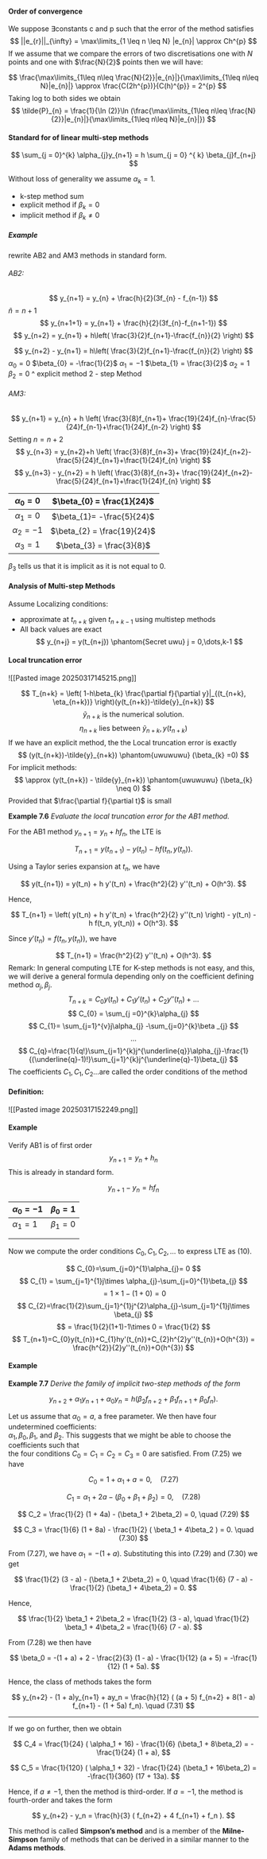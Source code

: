 #### Order of convergence

We suppose $\exists \text{constants c and p}$ such that the error of the method satisfies
$$
||e_{r}||_{\infty} = \max\limits_{1 \leq n \leq N} |e_{n}| \approx Ch^{p}
$$
If we assume that we compare the errors of two discretisations one with $N$ points and one with  $\frac{N}{2}$ points then we will have:

$$
\frac{\max\limits_{1\leq n\leq \frac{N}{2}}|e_{n}|}{\max\limits_{1\leq n\leq N}|e_{n}|} \approx \frac{C(2h^{p})}{C(h)^{p}} = 2^{p}
$$
Taking log to both sides we obtain
$$
\tilde{P}_{n} = \frac{1}{\ln (2)}\ln (\frac{\max\limits_{1\leq n\leq \frac{N}{2}}|e_{n}|}{\max\limits_{1\leq n\leq N}|e_{n}|})
$$
#### Standard for of linear multi-step methods

$$
\sum_{j = 0}^{k} \alpha_{j}y_{n+1} = h \sum_{j = 0} ^{ k} \beta_{j}f_{n+j}
$$

Without loss of generality we assume $\alpha_{k} = 1$.

- k-step method $\text{sum}$
- explicit method $\text{if } \beta_{k} = 0$
- implicit method $\text{if } \beta_{k} \neq 0$

##### Example

rewrite AB2 and AM3 methods in standard form.

###### AB2:

$$
y_{n+1} = y_{n} + \frac{h}{2}(3f_{n} - f_{n-1})
$$
$\tilde{n} = n+1$
$$
y_{n+1+1} = y_{n+1} + \frac{h}{2}(3f_{n}-f_{n+1-1})
$$
$$
y_{n+2} = y_{n+1} + h\left( \frac{3}{2}f_{n+1}-\frac{f_{n}}{2} \right)
$$

$$
y_{n+2} - y_{n+1} = h\left( \frac{3}{2}f_{n+1}-\frac{f_{n}}{2} \right)
$$
$\alpha_{0} = 0$     $\beta_{0} = -\frac{1}{2}$
$\alpha_{1} = -1$   $\beta_{1} = \frac{3}{2}$
$\alpha_{2} = 1$    $\beta_{2} = 0$
         ^ explicit method
         2 - step Method
###### AM3:

$$
y_{n+1} = y_{n} + h \left(  \frac{3}{8}f_{n+1}+ \frac{19}{24}f_{n}-\frac{5}{24}f_{n-1}+\frac{1}{24}f_{n-2} \right)
$$
Setting $n = n+2$
$$
y_{n+3} = y_{n+2}+h \left(  \frac{3}{8}f_{n+3}+ \frac{19}{24}f_{n+2}-\frac{5}{24}f_{n+1}+\frac{1}{24}f_{n} \right)
$$
$$
y_{n+3} - y_{n+2} = h \left(  \frac{3}{8}f_{n+3}+ \frac{19}{24}f_{n+2}-\frac{5}{24}f_{n+1}+\frac{1}{24}f_{n} \right)
$$

|  $\alpha_{0}=0$   | $\beta_{0} = \frac{1}{24}$  |
| :---------------: | :-------------------------: |
| $\alpha_{1} = 0$  | $\beta_{1}= -\frac{5}{24}$  |
| $\alpha_{2} = -1$ | $\beta_{2} = \frac{19}{24}$ |
| $\alpha_{3} = 1$  |  $\beta_{3} = \frac{3}{8}$  |
$\beta_{3}$ tells us that it is implicit as it is not equal to $0$.

#### Analysis of Multi-step Methods

Assume Localizing conditions:
- $\text{approximate at }t_{n+k} \text{ given } t_{n+k-1} \text{ using multistep methods }$
- All back values are exact $$
y_{n+j} = y(t_{n+j}) \phantom{Secret uwu} j = 0,\dots,k-1
$$
#### Local truncation error

![[Pasted image 20250317145215.png]]

$$
T_{n+k} = \left( 1-h\beta_{k} \frac{\partial f}{\partial y}|_{(t_{n+k}, \eta_{n+k})} \right)(y(t_{n+k})-\tilde{y}_{n+k})
$$
$$
\tilde{y}_{n+k} \text{ is the numerical solution.}
$$
$$
\eta_{n+k} \text{ lies between } \tilde{y}_{n+k}, y(t_{n+k})
$$
If we have an explicit method, the the Local truncation error is exactly
$$
(y(t_{n+k})-\tilde{y}_{n+k}) \phantom{uwuwuwu} (\beta_{k} =0)
$$
For implicit methods:
$$
\approx (y(t_{n+k}) - \tilde{y}_{n+k}) \phantom{uwuwuwu} (\beta_{k} \neq 0)
$$
Provided that $\frac{\partial f}{\partial t}$ is small

**Example 7.6** *Evaluate the local truncation error for the AB1 method.*

For the AB1 method $y_{n+1} = y_n + h f_n$, the LTE is  

$$
T_{n+1} = y(t_{n+1}) - y(t_n) - h f(t_n, y(t_n)).
$$

Using a Taylor series expansion at $t_n$, we have  

$$
y(t_{n+1}) = y(t_n) + h y'(t_n) + \frac{h^2}{2} y''(t_n) + O(h^3).
$$

Hence,  

$$
T_{n+1} = \left( y(t_n) + h y'(t_n) + \frac{h^2}{2} y''(t_n) \right) - y(t_n) - h f(t_n, y(t_n)) + O(h^3).
$$

Since $y'(t_n) = f(t_n, y(t_n))$, we have  

$$
T_{n+1} = \frac{h^2}{2} y''(t_n) + O(h^3).
$$
Remark: In general computing LTE for K-step methods is not easy, and this, we will derive a general formula depending only on the coefficient defining method $\alpha_{j}, \beta_{j}$.$$
T_{n+k} = C_{0}y(t_{n}) + C_{1}y'(t_{n})+C_{2}y''(t_{n})+\dots
$$
$$
C_{0} = \sum_{j =0}^{k}\alpha_{j}
$$
$$
C_{1}= \sum_{j=1}^{v}j\alpha_{j} -\sum_{j=0}^{k}\beta _{j}
$$ 
$$
\dots
$$
$$
C_{q}=\frac{1}{q!}\sum_{j=1}^{k}j^{\underline{q}}\alpha_{j}-\frac{1}{(\underline{q}-1)!}\sum_{j=1}^{k}j^{\underline{q}-1}\beta_{j}
$$
The coefficients $C_{1},C_{1},C_{2}\dots$are called the order conditions of the method

#### Definition:

![[Pasted image 20250317152249.png]]

#### Example

Verify AB1 is of first order 
$$
y_{n+1} = y_{n}+h_{n}
$$
This is already in standard form.

$$
y_{n+1}-y_{n} = hf_{n}
$$

| $\alpha_{0} = -1$ | $\beta_{0}=1$ |
| ----------------- | ------------- |
| $\alpha_{1}=1$    | $\beta_{1}=0$ |
|                   |               |
|                   |               |
Now we compute the order conditions $C_{0},C_{1},C_{2},\dots$ to express LTE as $(10)$.

$$
C_{0}=\sum_{j=0}^{1}\alpha_{j}= 0
$$
$$
C_{1} = \sum_{j=1}^{1}j\times \alpha_{j}-\sum_{j=0}^{1}\beta_{j}
$$
$$
= 1 \times 1 - (1+0) = 0
$$
$$
C_{2}=\frac{1}{2}\sum_{j=1}^{1}j^{2}\alpha_{j}-\sum_{j=1}^{1}j\times \beta_{j}
$$
$$
= \frac{1}{2}(1+1)-1\times 0 = \frac{1}{2}
$$
$$
T_{n+1}=C_{0}y(t_{n})+C_{1}hy'(t_{n})+C_{2}h^{2}y''(t_{n})+O(h^{3}) = \frac{h^{2}}{2}y''(t_{n})+O(h^{3})
$$

#### Example

**Example 7.7** *Derive the family of implicit two-step methods of the form*  

$$
y_{n+2} + \alpha_1 y_{n+1} + \alpha_0 y_n = h(\beta_2 f_{n+2} + \beta_1 f_{n+1} + \beta_0 f_n).
$$

Let us assume that $\alpha_0 = a$, a free parameter. We then have four undetermined coefficients:  
$\alpha_1, \beta_0, \beta_1$, and $\beta_2$. This suggests that we might be able to choose the coefficients such that  
the four conditions $C_0 = C_1 = C_2 = C_3 = 0$ are satisfied. From (7.25) we have  

$$
C_0 = 1 + \alpha_1 + a = 0, \quad (7.27)
$$

$$
C_1 = \alpha_1 + 2a - (\beta_0 + \beta_1 + \beta_2) = 0, \quad (7.28)
$$

$$
C_2 = \frac{1}{2} (1 + 4a) - (\beta_1 + 2\beta_2) = 0, \quad (7.29)
$$

$$
C_3 = \frac{1}{6} (1 + 8a) - \frac{1}{2} ( \beta_1 + 4\beta_2 ) = 0. \quad (7.30)
$$

From (7.27), we have $\alpha_1 = -(1 + a)$. Substituting this into (7.29) and (7.30) we get

$$
\frac{1}{2} (3 - a) - (\beta_1 + 2\beta_2) = 0, \quad \frac{1}{6} (7 - a) - \frac{1}{2} (\beta_1 + 4\beta_2) = 0.
$$

Hence,  

$$
\frac{1}{2} \beta_1 + 2\beta_2 = \frac{1}{2} (3 - a), \quad \frac{1}{2} \beta_1 + 4\beta_2 = \frac{1}{6} (7 - a).
$$

From (7.28) we then have  

$$
\beta_0 = -(1 + a) + 2 - \frac{2}{3} (1 - a) - \frac{1}{12} (a + 5) = -\frac{1}{12} (1 + 5a).
$$

Hence, the class of methods takes the form  

$$
y_{n+2} - (1 + a)y_{n+1} + ay_n = \frac{h}{12} ( (a + 5) f_{n+2} + 8(1 - a) f_{n+1} - (1 + 5a) f_n). \quad (7.31)
$$

---

If we go on further, then we obtain  

$$
C_4 = \frac{1}{24} ( \alpha_1 + 16) - \frac{1}{6} (\beta_1 + 8\beta_2) = -\frac{1}{24} (1 + a),
$$

$$
C_5 = \frac{1}{120} ( \alpha_1 + 32) - \frac{1}{24} (\beta_1 + 16\beta_2) = -\frac{1}{360} (17 + 13a).
$$

Hence, if $a \neq -1$, then the method is third-order. If $a = -1$, the method is fourth-order and takes the form  

$$
y_{n+2} - y_n = \frac{h}{3} ( f_{n+2} + 4 f_{n+1} + f_n ).
$$

This method is called **Simpson’s method** and is a member of the **Milne-Simpson** family of methods that can be derived in a similar manner to the **Adams methods**.

